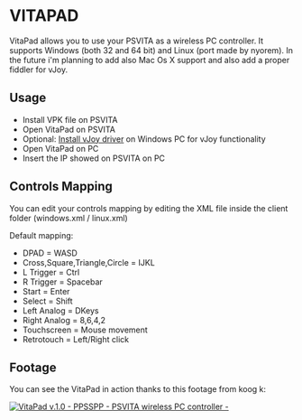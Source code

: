# VITAPAD


VitaPad allows you to use your PSVITA as a wireless PC controller. It supports Windows (both 32 and 64 bit) and Linux (port made by nyorem). In the future i'm planning to add also Mac Os X support and also add a proper fiddler for vJoy.

## Usage

* Install VPK file on PSVITA
* Open VitaPad on PSVITA
* Optional: [Install vJoy driver](https://github.com/njz3/vJoy/releases/download/v2.2.0.0/vJoySetup.2.2.0.signed.exe) on Windows PC for vJoy functionality
* Open VitaPad on PC
* Insert the IP showed on PSVITA on PC

## Controls Mapping

You can edit your controls mapping by editing the XML file inside the client folder (windows.xml / linux.xml)

Default mapping:

- DPAD = WASD
- Cross,Square,Triangle,Circle = IJKL
- L Trigger = Ctrl
- R Trigger = Spacebar
- Start = Enter
- Select = Shift
- Left Analog = DKeys
- Right Analog = 8,6,4,2
- Touchscreen = Mouse movement
- Retrotouch = Left/Right click

## Footage

You can see the VitaPad in action thanks to this footage from koog k:

[![VitaPad v.1.0 - PPSSPP - PSVITA wireless PC controller -](http://img.youtube.com/vi/CQ5wUMOpXoM/0.jpg)](http://www.youtube.com/watch?v=CQ5wUMOpXoM "VitaPad v.1.0 - PPSSPP - PSVITA wireless PC controller -")